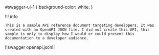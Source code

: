 #swagger-ui-1 {
  background-color: white;
}

!!! info
    
    This is a sample API reference document targeting developers. It was created with an OpenAPI JSON file. I did not create this API, this sample is only to display how I would or could present this documentation to a developer audience.

!!swagger openapi.json!!
